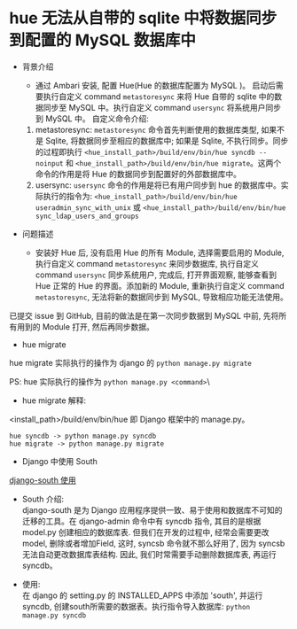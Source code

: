 # hue 无法从自带的 sqlite 中将数据同步到配置的 MySQL 数据库中

- 背景介绍

    - 通过 Ambari 安装, 配置 Hue(Hue 的数据库配置为 MySQL )。 启动后需要执行自定义 command ```metastoresync``` 来将 Hue 自带的 sqlite 中的数据同步至 MySQL 中。执行自定义 command ```usersync``` 将系统用户同步到 MySQL 中。
    自定义命令介绍:
    1. metastoresync: ```metastoresync``` 命令首先判断使用的数据库类型, 如果不是 Sqlite, 将数据同步至相应的数据库中; 如果是 Sqlite, 不执行同步。同步的过程即执行 ```<hue_install_path>/build/env/bin/hue syncdb --noinput``` 和 ```<hue_install_path>/build/env/bin/hue migrate```。这两个命令的作用是将 Hue 的数据同步到配置好的外部数据库中。
    2. usersync: ```usersync``` 命令的作用是将已有用户同步到 hue 的数据库中。实际执行的指令为: ```<hue_install_path>/build/env/bin/hue useradmin_sync_with_unix``` 或 ```<hue_install_path>/build/env/bin/hue sync_ldap_users_and_groups```  

- 问题描述  

    - 安装好 Hue 后, 没有启用 Hue 的所有 Module, 选择需要启用的 Module, 执行自定义 command ```metastoresync``` 来同步数据库, 执行自定义 command ```usersync``` 同步系统用户, 完成后, 打开界面观察, 能够查看到 Hue 正常的 Hue 的界面。添加新的 Module, 重新执行自定义 command ```metastoresync```, 无法将新的数据同步到 MySQL, 导致相应功能无法使用。

已提交 issue 到 GitHub, 目前的做法是在第一次同步数据到 MySQL 中前, 先将所有用到的 Module 打开, 然后再同步数据。

- hue migrate

hue migrate 实际执行的操作为 django 的 ```python manage.py migrate```

PS: hue <command> 实际执行的操作为 ```python manage.py <command>```\

- hue migrate 解释:

<install_path>/build/env/bin/hue 即 Django 框架中的 manage.py。
```
hue syncdb -> python manage.py syncdb
hue migrate -> python manage.py migrate
```

- Django 中使用 South

[django-south 使用](http://www.weiguda.com/blog/2/)

  - South 介绍:  
  django-south 是为 Django 应用程序提供一致、易于使用和数据库不可知的迁移的工具。在 django-admin 命令中有 syncdb 指令, 其目的是根据 model.py 创建相应的数据库表. 但我们在开发的过程中, 经常会需要更改 model, 删除或者增加Field, 这时, syncsb 命令就不那么好用了, 因为 syncsb 无法自动更改数据库表结构. 因此, 我们时常需要手动删除数据库表, 再运行syncdb。

  - 使用:  
  在 django 的 setting.py 的 INSTALLED_APPS 中添加 'south', 并运行syncdb, 创建south所需要的数据表。执行指令导入数据库: ```python manage.py syncdb```
